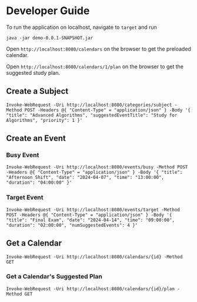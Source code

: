 # Developer Guide

To run the application on localhost, navigate to `target` and run 
```shell
java -jar demo-0.0.1-SNAPSHOT.jar
```

Open `http://localhost:8080/calendars` on the browser to get the preloaded calendar.

Open `http://localhost:8080/calendars/1/plan` on the browser to get the suggested study plan.

## Create a Subject

```shell
Invoke-WebRequest -Uri http://localhost:8080/categories/subject -Method POST -Headers @{ "Content-Type" = "application/json" } -Body '{ "title": "Advanced Algorithms", "suggestedEventTitle": "Study for Algorithms", "priority": 1 }'
```

## Create an Event

### Busy Event 

```shell
Invoke-WebRequest -Uri http://localhost:8080/events/busy -Method POST -Headers @{ "Content-Type" = "application/json" } -Body '{ "title": "Afternoon Shift", "date": "2024-04-07", "time": "13:00:00", "duration": "04:00:00" }'
```

### Target Event

```shell
Invoke-WebRequest -Uri http://localhost:8080/events/target -Method POST -Headers @{ "Content-Type" = "application/json" } -Body '{ "title": "Final Exam", "date": "2024-04-14", "time": "09:00:00", "duration": "02:00:00", "numSuggestedEvents": 4 }'
```

## Get a Calendar

```shell
Invoke-WebRequest -Uri http://localhost:8080/calendars/{id} -Method GET
```

### Get a Calendar's Suggested Plan

```shell
Invoke-WebRequest -Uri http://localhost:8080/calendars/{id}/plan -Method GET
```

